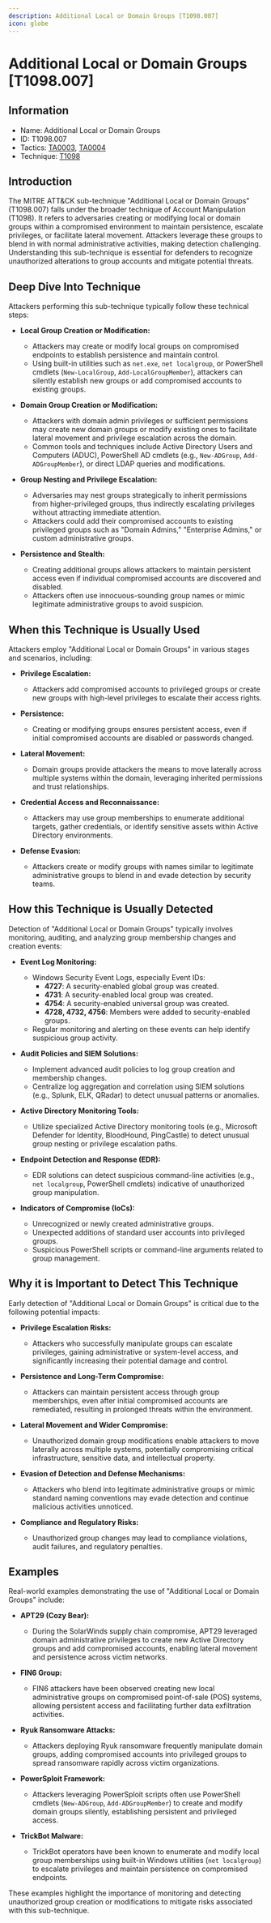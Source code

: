 ```yaml
---
description: Additional Local or Domain Groups [T1098.007]
icon: globe
---
```


# Additional Local or Domain Groups [T1098.007]

## Information

- Name: Additional Local or Domain Groups
- ID: T1098.007
- Tactics: [TA0003](../TA0003/TA0003.md), [TA0004](../TA0004/TA0004.md)
- Technique: [T1098](./T1098.md)

## Introduction

The MITRE ATT&CK sub-technique "Additional Local or Domain Groups" (T1098.007) falls under the broader technique of Account Manipulation (T1098). It refers to adversaries creating or modifying local or domain groups within a compromised environment to maintain persistence, escalate privileges, or facilitate lateral movement. Attackers leverage these groups to blend in with normal administrative activities, making detection challenging. Understanding this sub-technique is essential for defenders to recognize unauthorized alterations to group accounts and mitigate potential threats.

## Deep Dive Into Technique

Attackers performing this sub-technique typically follow these technical steps:

- **Local Group Creation or Modification:**

  - Attackers may create or modify local groups on compromised endpoints to establish persistence and maintain control.
  - Using built-in utilities such as `net.exe`, `net localgroup`, or PowerShell cmdlets (`New-LocalGroup`, `Add-LocalGroupMember`), attackers can silently establish new groups or add compromised accounts to existing groups.

- **Domain Group Creation or Modification:**

  - Attackers with domain admin privileges or sufficient permissions may create new domain groups or modify existing ones to facilitate lateral movement and privilege escalation across the domain.
  - Common tools and techniques include Active Directory Users and Computers (ADUC), PowerShell AD cmdlets (e.g., `New-ADGroup`, `Add-ADGroupMember`), or direct LDAP queries and modifications.

- **Group Nesting and Privilege Escalation:**

  - Adversaries may nest groups strategically to inherit permissions from higher-privileged groups, thus indirectly escalating privileges without attracting immediate attention.
  - Attackers could add their compromised accounts to existing privileged groups such as "Domain Admins," "Enterprise Admins," or custom administrative groups.

- **Persistence and Stealth:**
  - Creating additional groups allows attackers to maintain persistent access even if individual compromised accounts are discovered and disabled.
  - Attackers often use innocuous-sounding group names or mimic legitimate administrative groups to avoid suspicion.

## When this Technique is Usually Used

Attackers employ "Additional Local or Domain Groups" in various stages and scenarios, including:

- **Privilege Escalation:**

  - Attackers add compromised accounts to privileged groups or create new groups with high-level privileges to escalate their access rights.

- **Persistence:**

  - Creating or modifying groups ensures persistent access, even if initial compromised accounts are disabled or passwords changed.

- **Lateral Movement:**

  - Domain groups provide attackers the means to move laterally across multiple systems within the domain, leveraging inherited permissions and trust relationships.

- **Credential Access and Reconnaissance:**

  - Attackers may use group memberships to enumerate additional targets, gather credentials, or identify sensitive assets within Active Directory environments.

- **Defense Evasion:**
  - Attackers create or modify groups with names similar to legitimate administrative groups to blend in and evade detection by security teams.

## How this Technique is Usually Detected

Detection of "Additional Local or Domain Groups" typically involves monitoring, auditing, and analyzing group membership changes and creation events:

- **Event Log Monitoring:**

  - Windows Security Event Logs, especially Event IDs:
    - **4727**: A security-enabled global group was created.
    - **4731**: A security-enabled local group was created.
    - **4754**: A security-enabled universal group was created.
    - **4728, 4732, 4756**: Members were added to security-enabled groups.
  - Regular monitoring and alerting on these events can help identify suspicious group activity.

- **Audit Policies and SIEM Solutions:**

  - Implement advanced audit policies to log group creation and membership changes.
  - Centralize log aggregation and correlation using SIEM solutions (e.g., Splunk, ELK, QRadar) to detect unusual patterns or anomalies.

- **Active Directory Monitoring Tools:**

  - Utilize specialized Active Directory monitoring tools (e.g., Microsoft Defender for Identity, BloodHound, PingCastle) to detect unusual group nesting or privilege escalation paths.

- **Endpoint Detection and Response (EDR):**

  - EDR solutions can detect suspicious command-line activities (e.g., `net localgroup`, PowerShell cmdlets) indicative of unauthorized group manipulation.

- **Indicators of Compromise (IoCs):**
  - Unrecognized or newly created administrative groups.
  - Unexpected additions of standard user accounts into privileged groups.
  - Suspicious PowerShell scripts or command-line arguments related to group management.

## Why it is Important to Detect This Technique

Early detection of "Additional Local or Domain Groups" is critical due to the following potential impacts:

- **Privilege Escalation Risks:**

  - Attackers who successfully manipulate groups can escalate privileges, gaining administrative or system-level access, and significantly increasing their potential damage and control.

- **Persistence and Long-Term Compromise:**

  - Attackers can maintain persistent access through group memberships, even after initial compromised accounts are remediated, resulting in prolonged threats within the environment.

- **Lateral Movement and Wider Compromise:**

  - Unauthorized domain group modifications enable attackers to move laterally across multiple systems, potentially compromising critical infrastructure, sensitive data, and intellectual property.

- **Evasion of Detection and Defense Mechanisms:**

  - Attackers who blend into legitimate administrative groups or mimic standard naming conventions may evade detection and continue malicious activities unnoticed.

- **Compliance and Regulatory Risks:**
  - Unauthorized group changes may lead to compliance violations, audit failures, and regulatory penalties.

## Examples

Real-world examples demonstrating the use of "Additional Local or Domain Groups" include:

- **APT29 (Cozy Bear):**

  - During the SolarWinds supply chain compromise, APT29 leveraged domain administrative privileges to create new Active Directory groups and add compromised accounts, enabling lateral movement and persistence across victim networks.

- **FIN6 Group:**

  - FIN6 attackers have been observed creating new local administrative groups on compromised point-of-sale (POS) systems, allowing persistent access and facilitating further data exfiltration activities.

- **Ryuk Ransomware Attacks:**

  - Attackers deploying Ryuk ransomware frequently manipulate domain groups, adding compromised accounts into privileged groups to spread ransomware rapidly across victim organizations.

- **PowerSploit Framework:**

  - Attackers leveraging PowerSploit scripts often use PowerShell cmdlets (`New-ADGroup`, `Add-ADGroupMember`) to create and modify domain groups silently, establishing persistent and privileged access.

- **TrickBot Malware:**
  - TrickBot operators have been known to enumerate and modify local group memberships using built-in Windows utilities (`net localgroup`) to escalate privileges and maintain persistence on compromised endpoints.

These examples highlight the importance of monitoring and detecting unauthorized group creation or modifications to mitigate risks associated with this sub-technique.
